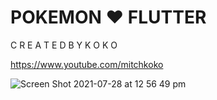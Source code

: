 # POKEMON ♥ FLUTTER

C R E A T E D B Y K O K O

https://www.youtube.com/mitchkoko

![Screen Shot 2021-07-28 at 12 56 49 pm](https://user-images.githubusercontent.com/29016489/127256484-c2577f22-d58d-4341-bda4-37487bb41baa.png)
